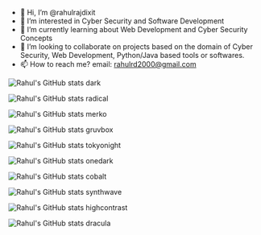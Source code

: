 - 👋 Hi, I’m @rahulrajdixit
- 👀 I’m interested in Cyber Security and Software Development
- 🌱 I’m currently learning about Web Development and Cyber Security Concepts
- 💞️ I’m looking to collaborate on projects based on the domain of Cyber Security, Web Development, Python/Java based tools or softwares.
- 📫 How to reach me? email: rahulrd2000@gmail.com

![Rahul's GitHub stats dark](https://github-readme-stats.vercel.app/api?username=rahulrajdixit&show_icons=true&theme=dark)

![Rahul's GitHub stats radical](https://github-readme-stats.vercel.app/api?username=rahulrajdixit&show_icons=true&theme=radical)

![Rahul's GitHub stats merko](https://github-readme-stats.vercel.app/api?username=rahulrajdixit&show_icons=true&theme=merko)

![Rahul's GitHub stats gruvbox](https://github-readme-stats.vercel.app/api?username=rahulrajdixit&show_icons=true&theme=gruvbox)

![Rahul's GitHub stats tokyonight](https://github-readme-stats.vercel.app/api?username=rahulrajdixit&show_icons=true&theme=tokyonight)

![Rahul's GitHub stats onedark](https://github-readme-stats.vercel.app/api?username=rahulrajdixit&show_icons=true&theme=onedark)

![Rahul's GitHub stats cobalt](https://github-readme-stats.vercel.app/api?username=rahulrajdixit&show_icons=true&theme=cobalt)

![Rahul's GitHub stats synthwave](https://github-readme-stats.vercel.app/api?username=rahulrajdixit&show_icons=true&theme=synthwave)

![Rahul's GitHub stats highcontrast](https://github-readme-stats.vercel.app/api?username=rahulrajdixit&show_icons=true&theme=highcontrast)

![Rahul's GitHub stats dracula](https://github-readme-stats.vercel.app/api?username=rahulrajdixit&show_icons=true&theme=dracula)
